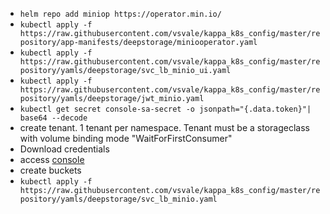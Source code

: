 - `helm repo add miniop https://operator.min.io/`
- `kubectl apply -f https://raw.githubusercontent.com/vsvale/kappa_k8s_config/master/repository/app-manifests/deepstorage/miniooperator.yaml`
- `kubectl apply -f https://raw.githubusercontent.com/vsvale/kappa_k8s_config/master/repository/yamls/deepstorage/svc_lb_minio_ui.yaml`
- `kubectl apply -f https://raw.githubusercontent.com/vsvale/kappa_k8s_config/master/repository/yamls/deepstorage/jwt_minio.yaml`
- `kubectl get secret console-sa-secret -o jsonpath="{.data.token}"| base64 --decode`
- create tenant. 1 tenant per namespace. Tenant must be a storageclass with volume binding mode "WaitForFirstConsumer"
- Download credentials
- access [console](https://172.18.0.2:9443/)
- create buckets
- `kubectl apply -f https://raw.githubusercontent.com/vsvale/kappa_k8s_config/master/repository/yamls/deepstorage/svc_lb_minio.yaml`